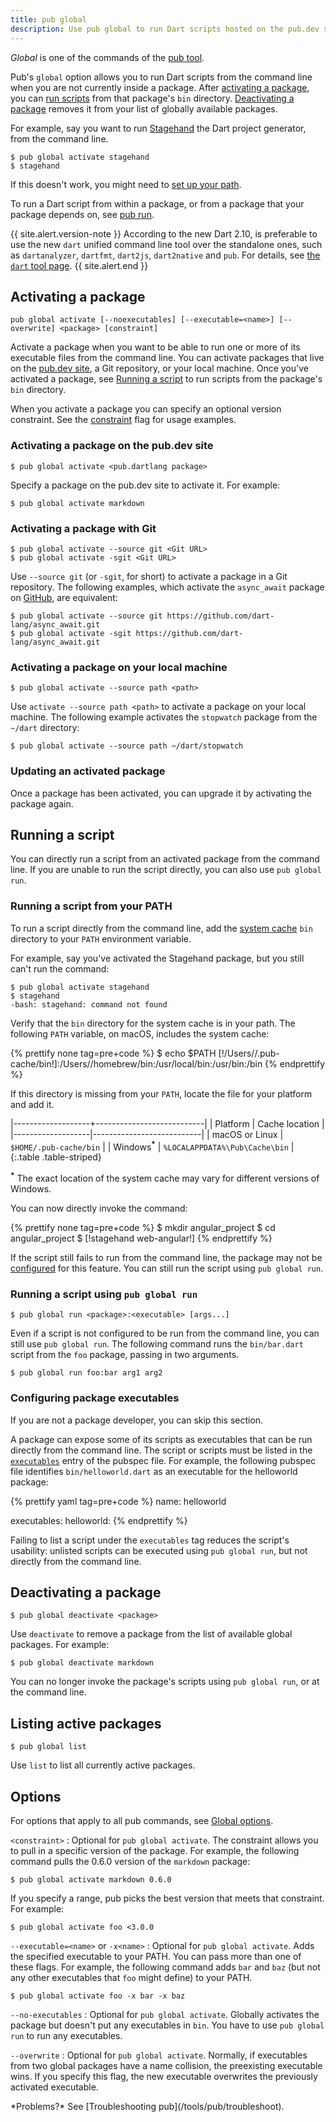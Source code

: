 ```yaml
---
title: pub global
description: Use pub global to run Dart scripts hosted on the pub.dev site from the command line.
---
```


_Global_ is one of the commands of the [pub tool](/tools/pub/cmd).

Pub's `global` option allows you to run Dart scripts from the
command line when you are not currently inside a package.
After [activating a package](#activating-a-package), you can
[run scripts](#running-a-script) from that package's `bin` directory.
[Deactivating a package](#deactivating-a-package) removes it from
your list of globally available packages.

For example, say you want to run
[Stagehand]({{site.pub}}/packages/stagehand)
the Dart project generator, from the command line.

```terminal
$ pub global activate stagehand
$ stagehand
```

If this doesn't work, you might need to
[set up your path](#running-a-script-from-your-path).

To run a Dart script from within a package, or from a
package that your package depends on, see [pub run](/tools/pub/cmd/pub-run).

{{ site.alert.version-note }}
  According to the new Dart 2.10, is preferable to use the new `dart` unified command line tool over the standalone ones, such as `dartanalyzer`, `dartfmt`, `dart2js`, `dart2native` and `pub`.
  For details, see [the `dart` tool page][dart-tool].
{{ site.alert.end }}

[dart-tool]: /tools/dart-tool

## Activating a package

```nocode
pub global activate [--noexecutables] [--executable=<name>] [--overwrite] <package> [constraint]
```

Activate a package when you want to be able to run
one or more of its executable files from the command line.
You can activate packages that live on the
[pub.dev site]({{site.pub}}), a Git repository,
or your local machine.
Once you've activated a package, see [Running a
script](#running-a-script) to run scripts from the package's
`bin` directory.

When you activate a package you can specify an optional version
constraint.  See the [constraint](#options) flag for usage examples.

### Activating a package on the pub.dev site

```terminal
$ pub global activate <pub.dartlang package>
```

Specify a package on the pub.dev site to activate it. For example:

```terminal
$ pub global activate markdown
```

### Activating a package with Git

```terminal
$ pub global activate --source git <Git URL>
$ pub global activate -sgit <Git URL>
```

Use `--source git` (or `-sgit`, for short) to activate
a package in a Git repository. The following examples,
which activate the `async_await` package on
[GitHub](https://github.com/), are equivalent:

```terminal
$ pub global activate --source git https://github.com/dart-lang/async_await.git
$ pub global activate -sgit https://github.com/dart-lang/async_await.git
```

### Activating a package on your local machine

```terminal
$ pub global activate --source path <path>
```

Use `activate --source path <path>` to activate a package on your local machine.
The following example activates the `stopwatch` package from the
`~/dart` directory:

```terminal
$ pub global activate --source path ~/dart/stopwatch
```

### Updating an activated package

Once a package has been activated, you can upgrade it by activating the
package again.

## Running a script

You can directly run a script from an activated package from the
command line. If you are unable to run the script directly,
you can also use `pub global run`.

### Running a script from your PATH

To run a script directly from the command line, add the [system cache][] `bin`
directory to your `PATH` environment variable.

For example, say you've activated the Stagehand package,
but you still can't run the command:

```terminal
$ pub global activate stagehand
$ stagehand
-bash: stagehand: command not found
```

Verify that the `bin` directory for the system cache is in your path.
The following `PATH` variable, on macOS, includes the system cache:

{% prettify none tag=pre+code %}
$ echo $PATH
[!/Users/<user>/.pub-cache/bin!]:/Users/<user>/homebrew/bin:/usr/local/bin:/usr/bin:/bin
{% endprettify %}

If this directory is missing from your `PATH`,
locate the file for your platform and add it.

|-------------------+---------------------------|
|      Platform     |      Cache location       |
|-------------------|---------------------------|
| macOS or Linux | `$HOME/.pub-cache/bin`        |
| Windows<sup><strong>*</strong></sup> | `%LOCALAPPDATA%\Pub\Cache\bin` |
{:.table .table-striped}

<sup><strong>*</strong></sup> The exact location of the system cache
may vary for different versions of Windows.

You can now directly invoke the command:

{% prettify none tag=pre+code %}
$ mkdir angular_project
$ cd angular_project
$ [!stagehand web-angular!]
{% endprettify %}

If the script still fails to run from the command line, the
package may not be [configured](#configuring-package-executables) for
this feature. You can still run the script using `pub global run`.

### Running a script using `pub global run`

```nocode
$ pub global run <package>:<executable> [args...]
```

Even if a script is not configured to be run from the command line,
you can still use `pub global run`.
The following command runs the `bin/bar.dart` script from the
`foo` package, passing in two arguments.

```terminal
$ pub global run foo:bar arg1 arg2
```

### Configuring package executables

If you are not a package developer, you can skip this section.

A package can expose some of its scripts as executables
that can be run directly from the command line. The script or scripts
must be listed in the
[`executables`](/tools/pub/pubspec#executables)
entry of the pubspec file.  For example, the following pubspec file
identifies `bin/helloworld.dart` as an executable for the helloworld
package:

{% prettify yaml tag=pre+code %}
name: helloworld

executables:
  helloworld:
{% endprettify %}

Failing to list a script under the `executables` tag reduces the script's
usability: unlisted scripts can be executed using `pub global run`, but not
directly from the command line.

## Deactivating a package

```terminal
$ pub global deactivate <package>
```

Use `deactivate` to remove a package from the list of available
global packages. For example:

```terminal
$ pub global deactivate markdown
```

You can no longer invoke the package's scripts using `pub global run`,
or at the command line.

## Listing active packages

```terminal
$ pub global list
```

Use `list` to list all currently active packages.

## Options

For options that apply to all pub commands, see
[Global options](/tools/pub/cmd#global-options).

`<constraint>`
: Optional for `pub global activate`. The constraint allows you to pull
  in a specific version of the package. For example,
  the following command pulls the 0.6.0 version of the `markdown`
  package:

  ```terminal
  $ pub global activate markdown 0.6.0
  ```

  If you specify a range, pub picks the best version that meets that
  constraint. For example:

  ```terminal
  $ pub global activate foo <3.0.0
  ```

`--executable=<name>` or `-x<name>`
: Optional for `pub global activate`.
  Adds the specified executable to your PATH.
  You can pass more than one of these flags.
  For example, the following command adds `bar` and `baz` (but not
  any other executables that `foo` might define) to your PATH.

  ```terminal
  $ pub global activate foo -x bar -x baz
  ```

`--no-executables`
: Optional for `pub global activate`.
  Globally activates the package but doesn't put any
  executables in `bin`. You have to use `pub global run` to
  run any executables.

`--overwrite`
: Optional for `pub global activate`.
  Normally, if executables from two global packages have a name
  collision, the preexisting executable wins. If you specify this flag,
  the new executable overwrites the previously activated executable.

<aside class="alert alert-info" markdown="1">
  *Problems?* See [Troubleshooting pub](/tools/pub/troubleshoot).
</aside>

[system cache]: /tools/pub/glossary#system-cache
